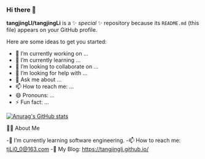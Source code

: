 ### Hi there 👋


**tangjingLI/tangjingLi** is a ✨ _special_ ✨ repository because its `README.md` (this file) appears on your GitHub profile.

Here are some ideas to get you started:

- 🔭 I’m currently working on ...
- 🌱 I’m currently learning ...
- 👯 I’m looking to collaborate on ...
- 🤔 I’m looking for help with ...
- 💬 Ask me about ...
- 📫 How to reach me: ...
- 😄 Pronouns: ...
- ⚡ Fun fact: ...


[![Anurag's GitHub stats](https://github-readme-stats.vercel.app/api?username=tangjingLi)](https://github.com/anuraghazra/github-readme-stats)

🏃🏻 About Me

-🌱 I’m currently learning software engineering.
-📫 How to reach me: tjLi0_0@163.com
-🔭 My Blog: https://tangjingli.github.io/
